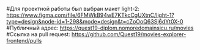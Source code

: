 #Для проектной работы был выбран макет light-2: https://www.figma.com/file/6FMWkB94wE7KTkcCgUXtnC/light-1?type=design&node-id=1-298&mode=design&t=cZoOoQ63Sj6dYt0X-0
#Публичный адрес: https://quest19-diplom.nomoredomainsicu.ru/movies
#Ссылка на pull request: https://github.com/Quest19/movies-explorer-frontend/pulls
